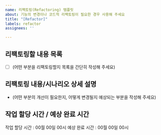 ```yaml
---
name: 리팩토링(Refactoring) 템플릿
about: 기능의 변경이나 코드적 리팩토링이 필요한 경우 사용해 주세요
title: "[Refactor]"
labels: refactor
assignees: ''

---
```


## 리팩토링할 내용 목록
- [ ] (어떤 부분을 리팩토링할지 목록을 간단히 작성해 주세요)

## 리팩토링 내용/시나리오 상세 설명
- (어떤 부분의 개선이 필요한지, 어떻게 변경될지 예상되는 부분을 작성해 주세요)

## 작업 할당 시간 / 예상 완료 시간
작업 할당 시간 : 00월 00일 00시
예상 완료 시간 : 00월 00일 00시
